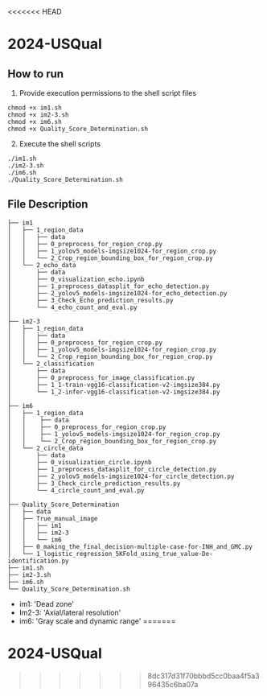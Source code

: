 <<<<<<< HEAD
# 2024-USQual
## How to run

1. Provide execution permissions to the shell script files
```
chmod +x im1.sh
chmod +x im2-3.sh
chmod +x im6.sh
chmod +x Quality_Score_Determination.sh
```
2. Execute the shell scripts
```
./im1.sh
./im2-3.sh
./im6.sh
./Quality_Score_Determination.sh
```

## File Description
```
├── im1
│   ├── 1_region_data
│   │   ├── data
│   │   ├── 0_preprocess_for_region_crop.py
│   │   ├── 1_yolov5_models-imgsize1024-for_region_crop.py
│   │   └── 2_Crop_region_bounding_box_for_region_crop.py
│   └── 2_echo_data
│       ├── data
│       ├── 0_visualization_echo.ipynb
│       ├── 1_preprocess_datasplit_for_echo_detection.py
│       ├── 2_yolov5_models-imgsize1024-for_echo_detection.py
│       ├── 3_Check_Echo_prediction_results.py
│       └── 4_echo_count_and_eval.py
│
├── im2-3
│   ├── 1_region_data
│   │   ├── data
│   │   ├── 0_preprocess_for_region_crop.py
│   │   ├── 1_yolov5_models-imgsize1024-for_region_crop.py
│   │   └── 2_Crop_region_bounding_box_for_region_crop.py
│   └── 2_classification
│       ├── data
│       ├── 0_preprocess_for_image_classification.py
│       ├── 1_1-train-vgg16-classification-v2-imgsize384.py
│       └── 1_2-infer-vgg16-classification-v2-imgsize384.py
│
├── im6
│   ├── 1_region_data
│   │    ├── data
│   │    ├── 0_preprocess_for_region_crop.py
│   │    ├── 1_yolov5_models-imgsize1024-for_region_crop.py
│   │    └── 2_Crop_region_bounding_box_for_region_crop.py
│   └── 2_circle_data
│       ├── data
│       ├── 0_visualization_circle.ipynb
│       ├── 1_preprocess_datasplit_for_circle_detection.py
│       ├── 2_yolov5_models-imgsize1024-for_circle_detection.py
│       ├── 3_Check_circle_prediction_results.py
│       └── 4_circle_count_and_eval.py
│
├── Quality_Score_Determination
│   ├── data
│   ├── True_manual_image
│   │   ├── im1
│   │   ├── im2-3
│   │   └── im6
│   ├── 0_making_the_final_decision-multiple-case-for-INH_and_GMC.py
│   └── 1_logistic_regression_5KFold_using_true_value-De-identification.py
├── im1.sh
├── im2-3.sh
├── im6.sh
└── Quality_Score_Determination.sh
```

* im1: 'Dead zone'
* Im2-3: 'Axial/lateral resolution'
* im6: 'Gray scale and dynamic range'
=======
# 2024-USQual
>>>>>>> 8dc317d31f70bbbd5cc0baa4f5a396435c6ba07a
